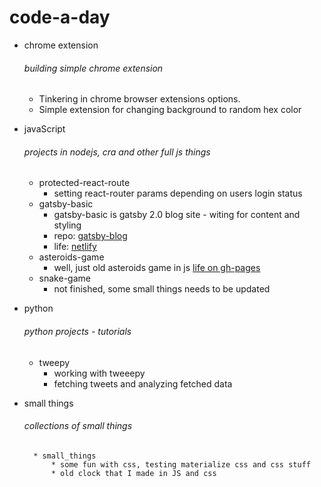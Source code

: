 ---
---
# code-a-day

* chrome extension
    ###### building simple chrome extension
    * Tinkering in chrome browser extensions options.
    * Simple extension for changing background to random hex color

* javaScript
    ###### projects in nodejs, cra and other full js things
    * protected-react-route
        * setting react-router params depending on users login status
    * gatsby-basic
        * gatsby-basic is gatsby 2.0 blog site - witing for content and styling
        * repo: [gatsby-blog](https://github.com/the-J/Blog)
        * life: [netlify](https://determined-goodall-008bfe.netlify.com/blog)
    * asteroids-game
        * well, just old asteroids game in js [life on gh-pages](https://the-j.github.io/code-a-day/)
    * snake-game
        * not finished, some small things needs to be updated
        
* python
    ###### python projects - tutorials
    * tweepy
        * working with tweeepy
        * fetching tweets and analyzing fetched data

* small things
    ###### collections of small things
        * small_things
            * some fun with css, testing materialize css and css stuff
            * old clock that I made in JS and css
